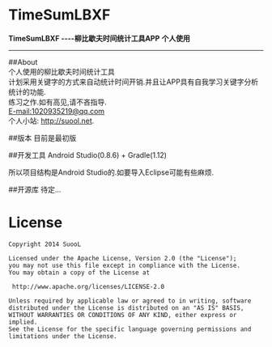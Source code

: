 TimeSumLBXF
===========
**TimeSumLBXF ----柳比歇夫时间统计工具APP**
**个人使用**
****
##About
<br>个人使用的柳比歇夫时间统计工具
<br>计划采用关键字的方式来自动统计时间开销.并且让APP具有自我学习关键字分析统计的功能.
<br>练习之作.如有高见,请不吝指导.
<br> <E-mail:1020935219@qq.com>
<br> 个人小站: <http://suool.net>.

##版本
目前是最初版

##开发工具
Android Studio(0.8.6) + Gradle(1.12)

所以项目结构是Android Studio的.如要导入Eclipse可能有些麻烦.

##开源库
待定...

License
============

    Copyright 2014 SuooL

	Licensed under the Apache License, Version 2.0 (the "License");
	you may not use this file except in compliance with the License.
	You may obtain a copy of the License at

     http://www.apache.org/licenses/LICENSE-2.0

	Unless required by applicable law or agreed to in writing, software
	distributed under the License is distributed on an "AS IS" BASIS,
	WITHOUT WARRANTIES OR CONDITIONS OF ANY KIND, either express or implied.
	See the License for the specific language governing permissions and
	limitations under the License.
